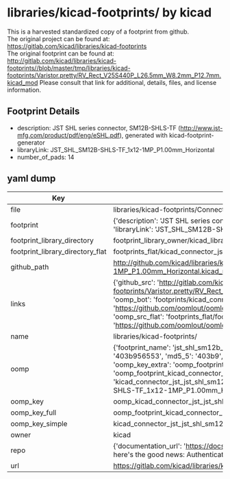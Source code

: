 # libraries/kicad-footprints/ by kicad  
This is a harvested standardized copy of a footprint from github.  
The original project can be found at:  
https://gitlab.com/kicad/libraries/kicad-footprints  
The original footprint can be found at:
http://gitlab.com/kicad/libraries/kicad-footprints//blob/master/tmp/libraries/kicad-footprints/Varistor.pretty/RV_Rect_V25S440P_L26.5mm_W8.2mm_P12.7mm.kicad_mod
Please consult that link for additional, details, files, and license information.  
## Footprint Details
* description: JST SHL series connector, SM12B-SHLS-TF (http://www.jst-mfg.com/product/pdf/eng/eSHL.pdf), generated with kicad-footprint-generator  
* libraryLink: JST_SHL_SM12B-SHLS-TF_1x12-1MP_P1.00mm_Horizontal  
* number_of_pads: 14  
## yaml dump  
| Key | Value |  
| --- | --- |  
| file | libraries/kicad-footprints/Connector_JST.pretty/JST_SHL_SM12B-SHLS-TF_1x12-1MP_P1.00mm_Horizontal.kicad_mod |  
| footprint | {'description': 'JST SHL series connector, SM12B-SHLS-TF (http://www.jst-mfg.com/product/pdf/eng/eSHL.pdf), generated with kicad-footprint-generator', 'libraryLink': 'JST_SHL_SM12B-SHLS-TF_1x12-1MP_P1.00mm_Horizontal', 'number_of_pads': 14} |  
| footprint_library_directory | footprint_library_owner/kicad_libraries/kicad-footprints/ |  
| footprint_library_directory_flat | footprints_flat/kicad_connector_jst_jst_shl_sm12b_shls_tf_1x12_1mp_p1_00mm_horizontal/working |  
| github_path | http://github.com/kicad/libraries/kicad-footprints//blob/master/tmp/libraries/kicad-footprints/Connector_JST.pretty/JST_SHL_SM12B-SHLS-TF_1x12-1MP_P1.00mm_Horizontal.kicad_mod |  
| links | {'github_src': 'http://gitlab.com/kicad/libraries/kicad-footprints//blob/master/tmp/libraries/kicad-footprints/Varistor.pretty/RV_Rect_V25S440P_L26.5mm_W8.2mm_P12.7mm.kicad_mod', 'github_src_repo': 'https://gitlab.com/kicad/libraries/kicad-footprints', 'oomp_bot': 'footprints/kicad_connector_jst_jst_shl_sm12b_shls_tf_1x12_1mp_p1_00mm_horizontal/working', 'oomp_bot_github': 'https://github.com/oomlout/oomlout_oomp_footprint_bot/tree/main/footprints/kicad_connector_jst_jst_shl_sm12b_shls_tf_1x12_1mp_p1_00mm_horizontal/working', 'oomp_src_flat': 'footprints_flat/footprints_flat/kicad_connector_jst_jst_shl_sm12b_shls_tf_1x12_1mp_p1_00mm_horizontal/working', 'oomp_src_flat_github': 'https://github.com/oomlout/oomlout_oomp_footprint_src/tree/main/footprints_flat/kicad_connector_jst_jst_shl_sm12b_shls_tf_1x12_1mp_p1_00mm_horizontal/working'} |  
| name | libraries/kicad-footprints/ |  
| oomp | {'footprint_name': 'jst_shl_sm12b_shls_tf_1x12_1mp_p1_00mm_horizontal', 'library_name': 'connector_jst', 'md5': '403b9565537f1a57084aae19ebdc65cd', 'md5_10': '403b956553', 'md5_5': '403b9', 'md5_6': '403b95', 'oomp_key': 'oomp_kicad_connector_jst_jst_shl_sm12b_shls_tf_1x12_1mp_p1_00mm_horizontal', 'oomp_key_extra': 'oomp_footprint_kicad_connector_jst_jst_shl_sm12b_shls_tf_1x12_1mp_p1_00mm_horizontal', 'oomp_key_full': 'oomp_footprint_kicad_connector_jst_jst_shl_sm12b_shls_tf_1x12_1mp_p1_00mm_horizontal_403b95', 'oomp_key_simple': 'kicad_connector_jst_jst_shl_sm12b_shls_tf_1x12_1mp_p1_00mm_horizontal', 'original_filename': 'libraries/kicad-footprints/Connector_JST.pretty/JST_SHL_SM12B-SHLS-TF_1x12-1MP_P1.00mm_Horizontal.kicad_mod', 'owner_name': 'kicad'} |  
| oomp_key | oomp_kicad_connector_jst_jst_shl_sm12b_shls_tf_1x12_1mp_p1_00mm_horizontal |  
| oomp_key_full | oomp_footprint_kicad_connector_jst_jst_shl_sm12b_shls_tf_1x12_1mp_p1_00mm_horizontal |  
| oomp_key_simple | kicad_connector_jst_jst_shl_sm12b_shls_tf_1x12_1mp_p1_00mm_horizontal |  
| owner | kicad |  
| repo | {'documentation_url': 'https://docs.github.com/rest/overview/resources-in-the-rest-api#rate-limiting', 'message': "API rate limit exceeded for 84.66.173.59. (But here's the good news: Authenticated requests get a higher rate limit. Check out the documentation for more details.)"} |  
| url | https://gitlab.com/kicad/libraries/kicad-footprints |  

